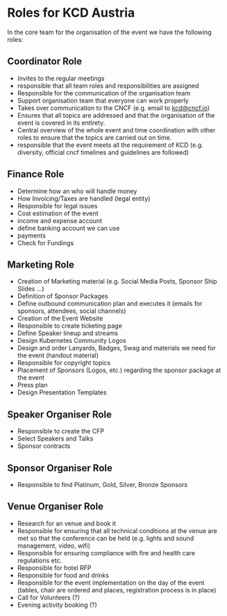 # Roles for KCD Austria
In the core team for the organisation of the event we have the following roles:

## Coordinator Role

- Invites to the regular meetings
- responsible that all team roles and responsibilities are assigned
- Responsible for the communication of the organisation team
- Support organisation team that everyone can work properly
- Takes over communication to the CNCF (e.g. email to kcd@cncf.io)
- Ensures that all topics are addressed and that the organisation of the event is covered in its entirety.
- Central overview of the whole event and time coordination with other roles to ensure that the topics are carried out on time.
- responsible that the event meets all the requirement of KCD (e.g. diversity, official cncf timelines and guidelines are followed)

## Finance Role

- Determine how an who will handle money
- How Invoicing/Taxes are handled (legal entity)
- Responsible for legal issues
- Cost estimation of the event
- income and expense account
- define banking account we can use
- payments
- Check for Fundings

## Marketing Role

- Creation of Marketing material (e.g. Social Media Posts, Sponsor Ship Slides ...)
- Definition of Sponsor Packages
- Define outbound communication plan and executes it (emails for sponsors, attendees, social channels)
- Creation of the Event Website
- Responsible to create ticketing page
- Define Speaker lineup and streams
- Design Kubernetes Community Logos
- Design and order Lanyards, Badges, Swag and materials we need for the event (handout material)
- Responsible for copyright topics
- Placement of Sponsors (Logos, etc.) regarding the sponsor package at the event
- Press plan
- Design Presentation Templates

## Speaker Organiser Role

- Responsible to create the CFP
- Select Speakers and Talks
- Sponsor contracts

## Sponsor Organiser Role

- Responsible to find Platinum, Gold, Silver, Bronze Sponsors

## Venue Organiser Role

- Research for an venue and book it
- Responsible for ensuring that all technical conditions at the venue are met so that the conference can be held (e.g. lights and sound management, video, wifi)
- Responsible for ensuring compliance with fire and health care regulations etc.
- Responsible for hotel RFP
- Responsible for food and drinks
- Responsible for the event implementation on the day of the event (tables, chair are ordered and places, registration process is in place)
- Call for Volunteers (?)
- Evening activity booking (?)